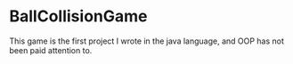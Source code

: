 # BallCollisionGame
This game is the first project I wrote in the java language, and OOP has not been paid attention to.
